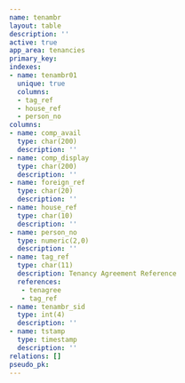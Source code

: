 ```yaml
---
name: tenambr
layout: table
description: ''
active: true
app_area: tenancies
primary_key: 
indexes:
- name: tenambr01
  unique: true
  columns:
  - tag_ref
  - house_ref
  - person_no
columns:
- name: comp_avail
  type: char(200)
  description: ''
- name: comp_display
  type: char(200)
  description: ''
- name: foreign_ref
  type: char(20)
  description: ''
- name: house_ref
  type: char(10)
  description: ''
- name: person_no
  type: numeric(2,0)
  description: ''
- name: tag_ref
  type: char(11)
  description: Tenancy Agreement Reference
  references:
   - tenagree
   - tag_ref
- name: tenambr_sid
  type: int(4)
  description: ''
- name: tstamp
  type: timestamp
  description: ''
relations: []
pseudo_pk: 
---
```


